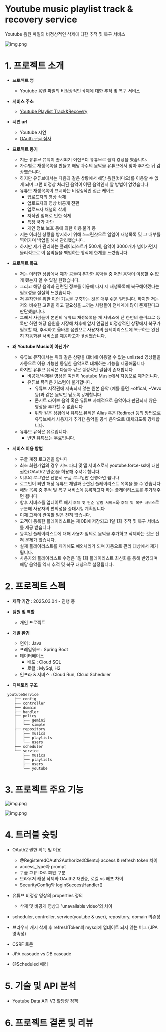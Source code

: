 # Youtube music playlist track & recovery service
Youtube 음원 파일의 비정상적인 삭제에 대한 추적 및 복구 서비스

![img.png](src/main/resources/static/images/ui1.png)
# 1. 프로젝트 소개
- **프로젝트 명**
  - Youtube 음원 파일의 비정상적인 삭제에 대한 추적 및 복구 서비스

- **서비스 주소**
  - [Youtube Playlist Track&Recovery](https://youtube-track-recovery-71386729441.us-central1.run.app)

- **시연 url**
  - Youtube 시연
  - [OAuth 구글 심사](https://www.youtube.com/watch?v=dqOrLUjCFic&t=64s)


- **프로젝트 동기**
  - 저는 유튜브 뮤직이 출시되기 이전부터 유튜브로 음악 강상을 했습니다. 
  - 가수별로 재생목록을 만들고 해당 가수의 음악을 유튜브에서 찾아 추가한 뒤 감상했습니다.
  - 하지만 유튜브에서는 다음과 같은 상황에서 해당 음원(비디오)를 이용할 수 없게 되며 그런 비정상 처리된 음악이 어떤 음악인지 알 방법이 없었습니다
  - 유튜브 재생목록이 표시하는 비정상적인 접근 케이스
    - 업로드자의 영상 삭제
    - 업로드자의 영상 비공개 전환
    - 업로드자 채널의 삭제
    - 저작권 침해로 인한 삭제
    - 특정 국가 차단
    - 개인 정보 보호 등에 의한 이용 불가 등
  - 저는 이러한 상황을 방지하기 위해 스크린샷으로 일일이 재생목록 및 그 내부를 찍어가며 백업을 해서 관리했습니다.
  - 하지만 제가 관리하는 플레이리스트가 500개, 음악이 3000개가 넘어가면서 물리적으로 이 음악들을 백업하는 방식에 한계를 느꼈습니다.

 
- **프로젝트 목표**
  - 저는 이러한 상황에서 제가 공들여 추가한 음악들 중 어떤 음악이 이용할 수 없게 됐는지 알 수 있길 원했습니다.
  - 그리고 해당 음악과 관련된 정보를 이용해 다시 제 재생목록에 복구해야겠다는 필요성을 절실히 느꼈습니다.
  - 저 혼자만을 위한 이런 기능을 구축하는 것은 매우 쉬운 일입니다. 하지만 저는 저와 비슷한 고민을 하고 필요성을 느끼는 사람들이 전세계에 많이 존재한다고 판단했습니다.
  - 그래서 사람들이 본인의 유튜브 재생목록을 제 서비스에 단 한번의 클릭으로 등록만 하면 해당 음원을 저장해 차후에 앞서 언급한 비정상적인 상황에서 복구가 필요할 때, 추적하고 올바른 음원으로 사용자의 플레이리스트에 복구하는 완전히 자동화된 서비스를 제공하고자 결심했습니다.


- **왜 Youtube Music이 아닌가?**
  - 유튜브 뮤직에서는 위와 같은 상황을 대비해 이용할 수 없는 unlisted 영상들을 자동으로 이용 가능한 동일한 음악으로 대체하는 기능을 제공해줍니다
  - 하지만 유튜브 뮤직은 다음과 같은 결정적인 결점이 존재합니다
    - 비공개/삭제된 영상은 여전히 Youtube Music에서 자동으로 제거됩니다.
    - 유튜브 뮤직은 커스텀이 불가합니다.
      - 유튜브 저작권에 저촉되지 않는 원본 음악 (예를 들면 ~offical, ~Vevo 등)과 같은 음악만 담도록 강제합니다
      - 콘서트 라이브 음악 혹은 유튜브 자체적으로 음악이라 판단되지 않은 영상을 추가할 수 없습니다.
      - 위와 같은 상황에서 유튜브 뮤직은 Alias 혹은 Redirect 등의 방법으로 유튜브에서 사용자가 추가한 음악을 공식 음악으로 대체되도록 강제합니다.
  - 유튜브 뮤직은 유료입니다.
    - 반면 유튜브는 무료입니다.


- **서비스 이용 방법**
  - 구글 계정 로그인을 합니다
  - 최초 회원가입의 경우 서드 파티 및 앱 서비스로서 youtube.force-ssl에 대한 권한(OAuth2 인증)을 허용해 주셔야 합니다. 
  - 이후의 로그인은 단순히 구글 로그인만 진행하면 됩니다
  - 로그인이 되면 해당 유튜브 채널과 관련된 플레이리스트 목록을 볼 수 있습니다
  - 해당 목록 중 추적 및 복구 서비스에 등록하고자 하는 플레이리스트를 추가해주면 됩니다
  - 향후 서비스를 업데이트 해서 `추적 및 단순 알림 서비스`와 `추적 및 복구 서비스`로 구분해 사용자의 편의성을 증대시킬 계획입니다
  - 이제 고객이 관여할 일은 전혀 없습니다. 
  - 고객이 등록한 플레이리스트는 제 DB에 저장되고 1일 1회 추적 및 복구 서비스를 제공 받습니다
  - 등록된 플레이리스트에 대해 사용자 임의로 음악을 추가하고 삭제하는 것은 전혀 문제가 없습니다. 
  - 실제 플레이리스트를 제거해도 예외처리가 되며 자동으로 관리 대상에서 제거됩니다.
  - 사용자의 플레이리스트 수정은 1일 1회 플레이리스트 최신화를 통해 반영되며 해당 음악들 역시 추적 및 복구 대상으로 설정됩니다.


# 2. 프로젝트 스펙
- **제작 기간** : 2025.03.04 - 진행 중


- **팀원 및 역할**
  - 개인 프로젝트


- **개발 환경**
  - 언어 : Java
  - 프레임워크 : Spring Boot
  - 데이터베이스  
    - 배포 : Cloud SQL 
    - 로컬 : MySql, H2
  - 인프라 & 서비스 : Cloud Run, Cloud Scheduler
 

- **디렉토리 구조**
``` 
 youtubeService
    ├── config
    ├── controller
    ├── domain
    ├── handler
    ├── policy
    │   ├── gemini
    │   └── simple
    ├── repository
    │   ├── musics
    │   ├── playlists
    │   └── users
    ├── scheduler
    └── service
        ├── musics
        ├── playlists
        ├── users
        └── youtube
```

# 3. 프로젝트 주요 기능

![img.png](src/main/resources/static/images/ui2.png)

![img.png](src/main/resources/static/images/ui3.png)



# 4. 트러블 슛팅
- OAuth2 권한 획득 및 이용
  - @RegisteredOAuth2AuthorizedClient과 access & refresh token 차이
  - access_type과 prompt
  - 구글 고유 ID로 회원 구분
  - 브라우저 캐싱 삭제와 OAuth2 재인증, 로컬 vs 배포 차이
  - SecurityConfig와 loginSuccessHandler() 


- 유튜브 비정상 영상의 properties 정의
  - 삭제 및 비공개 영상과 'unavailable video'의 차이
 

- scheduler, controller, service(youtube & user), repository, domain 의존성
 

- 브라우저 캐시 삭제 후 refreshToken이 mysql에 업데이트 되지 않는 버그 (JPA 영속성)


- CSRF 토큰


- JPA cascade vs DB cascade


- @Scheduled 에러

# 5. 기술 및 API 분석
- Youtube Data API V3 할당량 정책


# 6. 프로젝트 결론 및 리뷰

